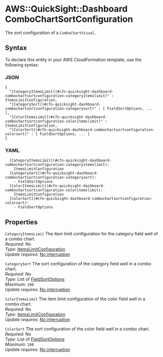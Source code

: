 # AWS::QuickSight::Dashboard ComboChartSortConfiguration<a name="aws-properties-quicksight-dashboard-combochartsortconfiguration"></a>

The sort configuration of a `ComboChartVisual`\.

## Syntax<a name="aws-properties-quicksight-dashboard-combochartsortconfiguration-syntax"></a>

To declare this entity in your AWS CloudFormation template, use the following syntax:

### JSON<a name="aws-properties-quicksight-dashboard-combochartsortconfiguration-syntax.json"></a>

```
{
  "[CategoryItemsLimit](#cfn-quicksight-dashboard-combochartsortconfiguration-categoryitemslimit)" : ItemsLimitConfiguration,
  "[CategorySort](#cfn-quicksight-dashboard-combochartsortconfiguration-categorysort)" : [ FieldSortOptions, ... ],
  "[ColorItemsLimit](#cfn-quicksight-dashboard-combochartsortconfiguration-coloritemslimit)" : ItemsLimitConfiguration,
  "[ColorSort](#cfn-quicksight-dashboard-combochartsortconfiguration-colorsort)" : [ FieldSortOptions, ... ]
}
```

### YAML<a name="aws-properties-quicksight-dashboard-combochartsortconfiguration-syntax.yaml"></a>

```
  [CategoryItemsLimit](#cfn-quicksight-dashboard-combochartsortconfiguration-categoryitemslimit):
    ItemsLimitConfiguration
  [CategorySort](#cfn-quicksight-dashboard-combochartsortconfiguration-categorysort):
    - FieldSortOptions
  [ColorItemsLimit](#cfn-quicksight-dashboard-combochartsortconfiguration-coloritemslimit):
    ItemsLimitConfiguration
  [ColorSort](#cfn-quicksight-dashboard-combochartsortconfiguration-colorsort):
    - FieldSortOptions
```

## Properties<a name="aws-properties-quicksight-dashboard-combochartsortconfiguration-properties"></a>

`CategoryItemsLimit` <a name="cfn-quicksight-dashboard-combochartsortconfiguration-categoryitemslimit"></a>
The item limit configuration for the category field well of a combo chart\.  
_Required_: No  
_Type_: [ItemsLimitConfiguration](aws-properties-quicksight-dashboard-itemslimitconfiguration.md)  
_Update requires_: [No interruption](https://docs.aws.amazon.com/AWSCloudFormation/latest/UserGuide/using-cfn-updating-stacks-update-behaviors.html#update-no-interrupt)

`CategorySort` <a name="cfn-quicksight-dashboard-combochartsortconfiguration-categorysort"></a>
The sort configuration of the category field well in a combo chart\.  
_Required_: No  
_Type_: List of [FieldSortOptions](aws-properties-quicksight-dashboard-fieldsortoptions.md)  
_Maximum_: `100`  
_Update requires_: [No interruption](https://docs.aws.amazon.com/AWSCloudFormation/latest/UserGuide/using-cfn-updating-stacks-update-behaviors.html#update-no-interrupt)

`ColorItemsLimit` <a name="cfn-quicksight-dashboard-combochartsortconfiguration-coloritemslimit"></a>
The item limit configuration of the color field well in a combo chart\.  
_Required_: No  
_Type_: [ItemsLimitConfiguration](aws-properties-quicksight-dashboard-itemslimitconfiguration.md)  
_Update requires_: [No interruption](https://docs.aws.amazon.com/AWSCloudFormation/latest/UserGuide/using-cfn-updating-stacks-update-behaviors.html#update-no-interrupt)

`ColorSort` <a name="cfn-quicksight-dashboard-combochartsortconfiguration-colorsort"></a>
The sort configuration of the color field well in a combo chart\.  
_Required_: No  
_Type_: List of [FieldSortOptions](aws-properties-quicksight-dashboard-fieldsortoptions.md)  
_Maximum_: `100`  
_Update requires_: [No interruption](https://docs.aws.amazon.com/AWSCloudFormation/latest/UserGuide/using-cfn-updating-stacks-update-behaviors.html#update-no-interrupt)
